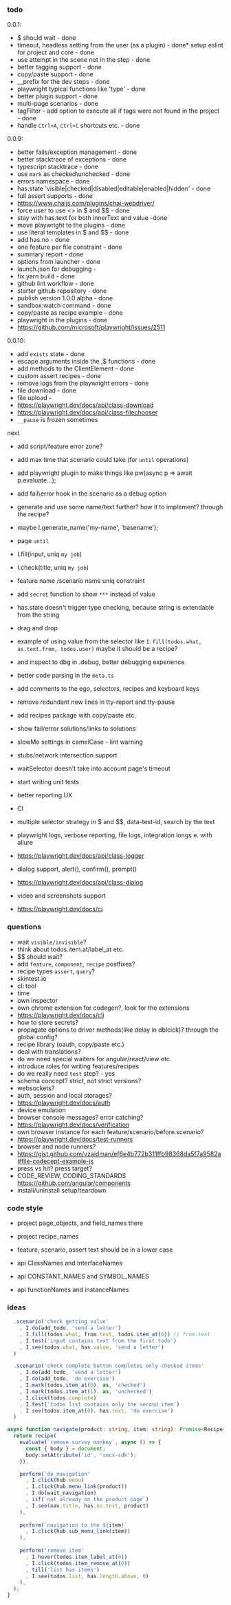 ### todo 

0.0.1:
* $ should wait - done
* timeout, headless setting from the user (as a plugin) - done* setup eslint for project and core - done
* use attempt in the scene not in the step - done
* better tagging support - done
* copy/paste support - done
* __prefix for the dev steps - done
* playwright typical functions like 'type' - done
* better plugin support - done
* multi-page scenarios - done
* tagFilter - add option to execute all if tags were not found in the project - done
* handle `Ctrl+A`, `Ctrl+C` shortcuts etc. - done

0.0.9:
* better fails/exception management - done
* better stacktrace of exceptions - done
* typescript stacktrace - done
* use `mark` as checked\unchecked - done
* errors namespace - done
* has.state 'visible|checked|disabled|editable|enabled|hidden' - done
* full assert supports - done
* https://www.chaijs.com/plugins/chai-webdriver/
* force user to use <> in $ and $$ - done
* stay with has.text for both innerText and value -done
* move playwright to the plugins - done
* use literal templates in $ and $$ - done
* add has.no - done
* one feature per file constraint - done
* summary report - done
* options from launcher - done
* launch.json for debugging -
* fix yarn build - done
* github lint workflow - done
* starter github repository - done
* publish version 1.0.0.alpha - done
* sandbox:watch command - done
* copy/paste as recipe example - done
* playwright in the plugins - done
* https://github.com/microsoft/playwright/issues/2511

0.0.10:
* add `exists` state - done
* escape arguments inside the $,$$ functions - done
* add methods to the ClientElement - done
* custom assert recipes - done
* remove logs from the playwright errors - done
* file download - done
* file upload -
* https://playwright.dev/docs/api/class-download
* https://playwright.dev/docs/api/class-filechooser
* `__pause` is frozen sometimes

next
* add script/feature error zone?
* add max time that scenario could take (for `until` operations)
* add playwright plugin to make things like pw(async p => await p.evaluate...);
* add fail\error hook in the scenario as a debug option
* generate and use some name/text further? how it to implement? through the recipe?
* maybe I.generate_name('my-name', 'basename');
* page `until`
* I.fill(input, uniq `my job`)
* I.check(title, uniq `my job`)
* feature name /scenario name uniq constraint
* add `secret` function to show `***` instead of value
* has.state doesn't trigger type checking, because string is extendable from the string
* drag and drop
* example of using value from the selector like `I.fill(todos.what, as.text.from, todos.user)` maybe it should be a recipe?
* and inspect to dbg in .debug, better debugging experience
* better code parsing in the `meta.ts`
* add comments to the ego, selectors, recipes and keyboard keys
* remove redundant new lines in tty-report and tty-pause
* add recipes package with copy/paste etc.
* show fail/error solutions/links to solutions
* slowMo settings in camelCase - lint warning
* stubs/network intersection support

* waitSelector doesn't take into account page's timeout
* start writing unit tests
* better reporting UX
* CI
* multiple selector strategy in $ and $$, data-test-id, search by the text
* playwright logs, verbose reporting, file logs, integration longs e. with allure
* https://playwright.dev/docs/api/class-logger
* dialog support, alert(), confirm(), prompt()
* https://playwright.dev/docs/api/class-dialog
* video and screenshots support
* https://playwright.dev/docs/ci

### questions
* wait `visible/invisible`?
* think about todos.item.at/label_at etc.
* $$ should wait?
* add `feature`, `component`, `recipe` postfixes?
* recipe types `assert`, `query`?
* skintest.io
* cli tool
* time 
* own inspector
* own chrome extension for codegen?, look for the extensions
* https://playwright.dev/docs/cli
* how to store secrets?
* propagate options to driver methods(like delay in dblcick)? through the global config?
* recipe library (oauth, copy/paste etc.)
* deal with translations?
* do we need special waiters for angular/react/view etc.
* introduce roles for writing features/recipes
* do we really need `test` step? - yes
* schema concept? strict, not strict versions? 
* websockets?
* auth, session and local storages?
* https://playwright.dev/docs/auth
* device emulation
* browser console messages? error catching?
* https://playwright.dev/docs/verification
* own browser instance for each feature/scenario/before.scenario?
* https://playwright.dev/docs/test-runners
* browser and node runners?
* https://gist.github.com/vzaidman/ef6e4b772b311ffb98368da5f7a9582a#file-codecept-example-js
* press vs hit? press target?
* CODE_REVIEW, CODING_STANDARDS https://github.com/angular/components
* install/uninstall setup/teardown

### code style

* project page_objects, and field_names there
* project recipe_names
* feature, scenario, assert text should be in a lower case

* api ClassNames and InterfaceNames
* api CONSTANT_NAMES and SYMBOL_NAMES
* api functionNames and instanceNames

### ideas

```typescript
  .scenario('check getting value'
    , I.do(add_todo, 'send a letter')
    , I.fill(todos.what, from.text, todos.item_at(0)) // from.text
    , I.test('input contains text from the first todo')
    , I.see(todos.what, has.value, 'send a letter')
  )
```

```typescript
  .scenario('check complete button completes only checked items'
    , I.do(add_todo, 'send a letter')
    , I.do(add_todo, 'do exercise')
    , I.mark(todos.item_at(0), as, 'checked')
    , I.mark(todos.item_at(1), as, 'unchecked')
    , I.click(todos.complete)
    , I.test('todos list contains only the second item')
    , I.see(todos.item_at(0), has.text, 'do exercise')
  )
```

```typescript
async function navigate(product: string, item: string): Promise<Recipe> {
  return recipe(
    evaluate(`remove survey monkey`, async () => {
      const { body } = document;
      body.setAttribute('id', 'smcx-sdk');
    }),

    perform('do navigation'
      , I.click(hub.menu)
      , I.click(hub.menu_link(product))
      , I.do(wait_navigation)
      , iif(`not already on the product page`)
      , I.see(nav.title, has.no.text, product)
    ),
    
    perform(`navigation to the ${item}`
      , I.click(hub.sub_menu_link(item))
    ),
    
    perform('remove item'
      , I.hover(todos.item_label_at(0))
      , I.click(todos.item_remove_at(0))
      , till('list has items')
      , I.see(todos.list, has.length.above, 0)
    ),
  );
}
```